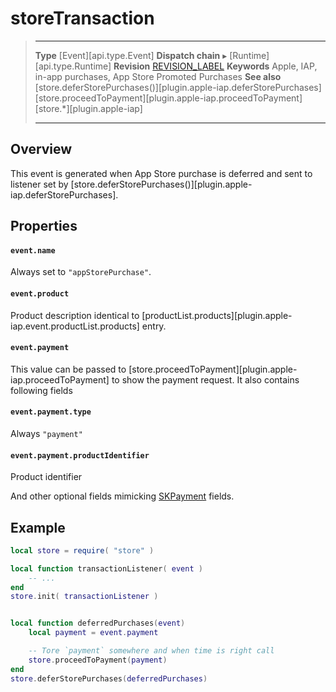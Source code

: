 # storeTransaction

> --------------------- ------------------------------------------------------------------------------------------
> __Type__              [Event][api.type.Event]
> __Dispatch chain__    &#9656; [Runtime][api.type.Runtime]
> __Revision__          [REVISION_LABEL](REVISION_URL)
> __Keywords__          Apple, IAP, in-app purchases, App Store Promoted Purchases
> __See also__			[store.deferStorePurchases()][plugin.apple-iap.deferStorePurchases]
>						[store.proceedToPayment][plugin.apple-iap.proceedToPayment]
>						[store.*][plugin.apple-iap]
> --------------------- ------------------------------------------------------------------------------------------

## Overview

This event is generated when App Store purchase is deferred and sent to listener set by [store.deferStorePurchases()][plugin.apple-iap.deferStorePurchases].


## Properties

#### `event.name`
Always set to `"appStorePurchase"`.

#### `event.product`
Product description identical to [productList.products][plugin.apple-iap.event.productList.products] entry.

#### `event.payment`
This value can be passed to [store.proceedToPayment][plugin.apple-iap.proceedToPayment] to show the payment request. It also contains following fields

#### `event.payment.type`
Always `"payment"`

#### `event.payment.productIdentifier`
Product identifier

And other optional fields mimicking [SKPayment](https://developer.apple.com/documentation/storekit/skpayment) fields.



## Example

``````lua
local store = require( "store" )

local function transactionListener( event )
	-- ...
end
store.init( transactionListener )


local function deferredPurchases(event)
	local payment = event.payment

	-- Tore `payment` somewhere and when time is right call
	store.proceedToPayment(payment)
end
store.deferStorePurchases(deferredPurchases)
``````

